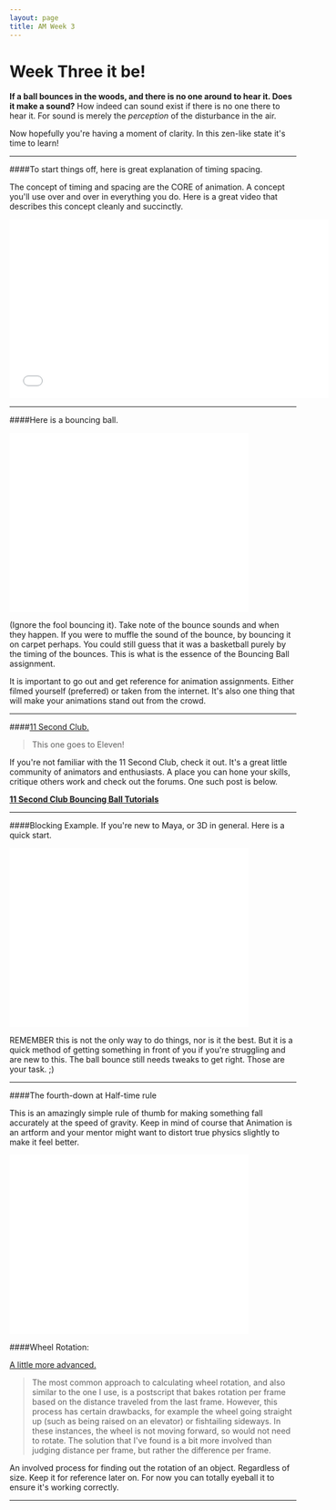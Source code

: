 ```yaml
---
layout: page
title: AM Week 3
---
```


# Week Three it be!

__If a ball bounces in the woods, and there is no one around to hear it. Does it make a sound?__
How indeed can sound exist if there is no one there to hear it. For sound is merely the _perception_ of the disturbance in the air.

Now hopefully you're having a moment of clarity. In this zen-like state it's time to learn!

----

####To start things off, here is great explanation of timing spacing.

The concept of timing and spacing are the CORE of animation. A concept you'll use over and over in everything you do. Here is a great video that describes this concept cleanly and succinctly.

<div class="js-video [vimeo, widescreen]"><iframe width="560" height="315" src="//www.youtube-nocookie.com/embed/KRVhtMxQWRs?rel=0" frameborder="0" allowfullscreen></iframe></div>

----

####Here is a bouncing ball.

<div class="js-video [vimeo, widescreen]"><iframe width="420" height="315" src="//www.youtube-nocookie.com/embed/Ibhgsw1W3QM?rel=0" frameborder="0" allowfullscreen></iframe></div>

(Ignore the fool bouncing it). Take note of the bounce sounds and when they happen. If you were to muffle the sound of the bounce, by bouncing it on carpet perhaps. You could still guess that it was a basketball purely by the timing of the bounces. This is what is the essence of the Bouncing Ball assignment.

It is important to go out and get reference for animation assignments. Either filmed yourself (preferred) or taken from the internet. It's also one thing that will make your animations stand out from the crowd.

----

####[11 Second Club.](http://www.11secondclub.com/)

>This one goes to Eleven!

If you're not familiar with the 11 Second Club, check it out. It's a great little community of animators and enthusiasts. A place you can hone your skills, critique others work and check out the forums. One such post is below.

[__11 Second Club Bouncing Ball Tutorials__](http://blog.11secondclub.com/p/bouncing-ball-tutorials-and-reference.html
)

----

####Blocking Example.
If you're new to Maya, or 3D in general. Here is a quick start.

<div class="js-video [vimeo, widescreen]"><iframe width="420" height="315" src="//www.youtube-nocookie.com/embed/_MKqS4kscnY?rel=0" frameborder="0" allowfullscreen></iframe></div>

REMEMBER this is not the only way to do things, nor is it the best. But it is a quick method of getting something in front of you if you're struggling and are new to this. The ball bounce still needs tweaks to get right. Those are your task. ;)

----

####The fourth-down at Half-time rule

This is an amazingly simple rule of thumb for making something fall accurately at the speed of gravity. Keep in mind of course that Animation is an artform and your mentor might want to distort true physics slightly to make it feel better.

<div class="js-video [vimeo, widescreen]"><iframe width="420" height="315" src="//www.youtube-nocookie.com/embed/ikQo5k7YtuU?rel=0" frameborder="0" allowfullscreen></iframe></div>

####Wheel Rotation:

[A little more advanced.](http://www.3dfiggins.com/writeups/wheelRotation/)

>The most common approach to calculating wheel rotation, and also similar to the one I use, is a postscript that bakes rotation per frame based on the distance traveled from the last frame. However, this process has certain drawbacks, for example the wheel going straight up (such as being raised on an elevator) or fishtailing sideways. In these instances, the wheel is not moving forward, so would not need to rotate. The solution that I've found is a bit more involved than judging distance per frame, but rather the difference per frame.

An involved process for finding out the rotation of an object. Regardless of size. Keep it for reference later on. For now you can totally eyeball it to ensure it's working correctly.

----
